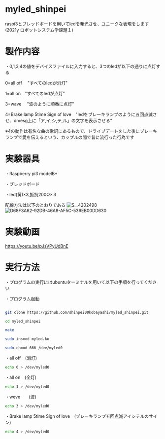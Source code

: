# myled_shinpei　
raspi3とブレッドボードを用いてledを発光させ、ユニークな表現をします(2021y ロボットシステム学課題１)

# 製作内容
・0,1,3,4の値をデバイスファイルに入力すると、3つのledが以下の通りに点灯する

 0=all off 　"すべてのledが消灯"

 1=all on　"すべてのledが点灯"

 3=wave   　"波のように順番に点灯"

 4=Brake lamp 5time Sign of love　"ledをブレーキランプのように五回点滅させ、dmesg上に「ア,イ,シ,テ,ル」の文字を表示させる"

 ※4の動作は有名な曲の歌詞にあるもので、ドライブデートをした後にブレーキランプで愛を伝えるという、カップルの間で昔に流行った行為です

# 実験器具
・Raspberry pi3 modelB+

・ブレッドボード

・led(黄)×3,抵抗200Ω×３

 配線方法は以下のとおりである
![S__4202498](https://user-images.githubusercontent.com/97512094/148928081-f8ed5f7a-3182-412f-9068-c2737d1d4c4d.jpg)
![D68F3A62-92DB-46A8-AF5C-536EB00DD630](https://user-images.githubusercontent.com/97512094/149068936-eb923208-2dee-45aa-b282-df5d7be5cbd6.jpg)

# 実験動画
https://youtu.be/pJsVPyUdBnE


# 実行方法

・プログラムの実行にはubuntuターミナルを用いて以下の手順を行ってください

・プログラム起動
```bash

git clone https://github.com/shinpei00kobayashi/myled_shinpei.git

cd myled_shinpei

make

sudo insmod myled.ko

sudo chmod 666 /dev/myled0
```

・all off　(消灯)
```bash
echo 0 > /dev/myled0
```

・all on　(全灯)
```bash
echo 1 > /dev/myled0
```

・weve　　(波)
```bash
echo 3 > /dev/myled0
```

・Brake lamp 5time Sign of love　(ブレーキランプ五回点滅アイシテルのサイン)
```bash
echo 4 > /dev/myled0
```

